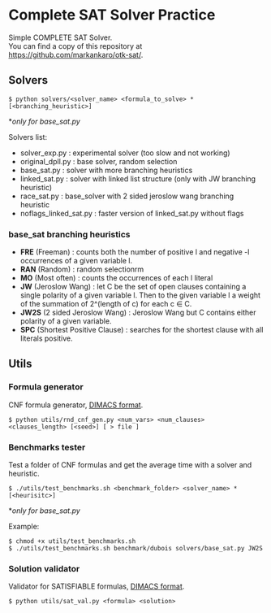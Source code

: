 # Complete SAT Solver Practice
Simple COMPLETE SAT Solver. \
You can find a copy of this repository at https://github.com/markankaro/otk-sat/. 

## Solvers

```
$ python solvers/<solver_name> <formula_to_solve> *[<branching_heuristic>]
```
\**only for base_sat.py*


Solvers list:
* solver_exp.py : experimental solver (too slow and not working)
* original_dpll.py : base solver, random selection
* base_sat.py : solver with more branching heuristics
* linked_sat.py : solver with linked list structure (only with JW branching heuristic)
* race_sat.py : base_solver with 2 sided jeroslow wang branching heuristic
* noflags_linked_sat.py : faster version of linked_sat.py without flags

### base_sat branching heuristics
* **FRE** (Freeman) : counts both the number of positive l and negative -l occurrences of a given variable l.
* **RAN** (Random) : random selectionrm
* **MO** (Most often) : counts the occurrences of each l literal
* **JW** (Jeroslow Wang) : let C be the set of open clauses containing a single polarity of a given variable l. Then to the given variable l a weight of the summation of 2^(length of c) for each c ∈ C.
* **JW2S** (2 sided Jeroslow Wang) : Jeroslow Wang but C contains either polarity of a given variable.
* **SPC** (Shortest Positive Clause) : searches for the shortest clause with all literals positive.


## Utils
### Formula generator


CNF formula generator, [DIMACS format].

```
$ python utils/rnd_cnf_gen.py <num_vars> <num_clauses> <clauses_length> [<seed>] [ > file ]
```

### Benchmarks tester

Test a folder of CNF formulas and get the average time with a solver and heuristic.

```
$ ./utils/test_benchmarks.sh <benchmark_folder> <solver_name> *[<heurisitc>]
```
\**only for base_sat.py*

Example:
```
$ chmod +x utils/test_benchmarks.sh
$ ./utils/test_benchmarks.sh benchmark/dubois solvers/base_sat.py JW2S
```

### Solution validator

Validator for SATISFIABLE formulas, [DIMACS format]. 

```
$ python utils/sat_val.py <formula> <solution>
```

[DIMACS format]: http://www.satcompetition.org/2004/format-solvers2004.html
